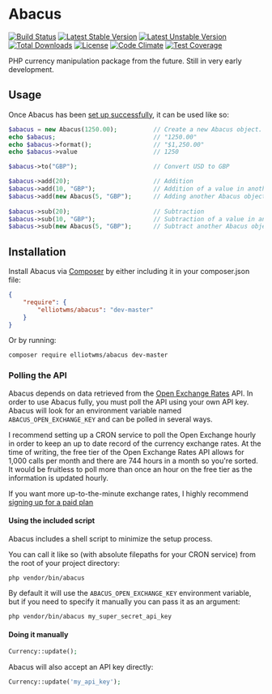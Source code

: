 # Abacus

[![Build Status](https://travis-ci.org/elliotwms/Abacus.svg?branch=master)](https://travis-ci.org/elliotwms/Abacus)
[![Latest Stable Version](https://poser.pugx.org/elliotwms/abacus/v/stable.svg)](https://packagist.org/packages/elliotwms/abacus)
[![Latest Unstable Version](https://poser.pugx.org/elliotwms/abacus/v/unstable.svg)](https://packagist.org/packages/elliotwms/abacus)
[![Total Downloads](https://poser.pugx.org/elliotwms/abacus/downloads.svg)](https://packagist.org/packages/elliotwms/abacus)
[![License](https://poser.pugx.org/elliotwms/abacus/license.svg)](https://packagist.org/packages/elliotwms/abacus)
[![Code Climate](https://codeclimate.com/github/elliotwms/Abacus/badges/gpa.svg)](https://codeclimate.com/github/elliotwms/Abacus)
[![Test Coverage](https://codeclimate.com/github/elliotwms/Abacus/badges/coverage.svg)](https://codeclimate.com/github/elliotwms/Abacus)

PHP currency manipulation package from the future. Still in very early development.

## Usage

Once Abacus has been [set up successfully](#installation), it can be used like so:

```PHP
$abacus = new Abacus(1250.00);          // Create a new Abacus object. Defaults to USD
echo $abacus;                           // "1250.00"
echo $abacus->format();                 // "$1,250.00"
echo $abacus->value                     // 1250

$abacus->to("GBP");                     // Convert USD to GBP

$abacus->add(20);                       // Addition
$abacus->add(10, "GBP");                // Addition of a value in another currency
$abacus->add(new Abacus(5, "GBP");      // Adding another Abacus object
                                        
$abacus->sub(20);                       // Subtraction
$abacus->sub(10, "GBP");                // Subtraction of a value in another currency
$abacus->sub(new Abacus(5, "GBP");      // Subtract another Abacus object
```

## Installation

Install Abacus via [Composer](//getcomposer.org) by either including it in your composer.json
file:

```JSON
{
    "require": {
        "elliotwms/abacus": "dev-master"
    }
}
```

Or by running:

```Shell
composer require elliotwms/abacus dev-master
```

### Polling the API

Abacus depends on data retrieved from the [Open Exchange Rates](https://openexchangerates.org/)
API. In order to use Abacus fully, you must poll the API using your own API key. Abacus will look
for an environment variable named `ABACUS_OPEN_EXCHANGE_KEY` and can be polled in several ways.

I recommend setting up a CRON service to poll the Open Exchange hourly in order to keep an up to
date record of the currency exchange rates. At the time of writing, the free tier of the Open
Exchange Rates API allows for 1,000 calls per month and there are 744 hours in a month so you're
sorted. It would be fruitless to poll more than once an hour on the free tier as the information
is updated hourly.

If you want more up-to-the-minute exchange rates, I highly recommend
[signing up for a paid plan](//openexchangerates.org/signup)

#### Using the included script

Abacus includes a shell script to minimize the setup process.

You can call it like so (with absolute filepaths for your CRON service) from the root of your
project directory:

    php vendor/bin/abacus

By default it will use the `ABACUS_OPEN_EXCHANGE_KEY` environment variable, but if you need to
specify it manually you can pass it as an argument:

    php vendor/bin/abacus my_super_secret_api_key

#### Doing it manually

```PHP
Currency::update();
```

Abacus will also accept an API key directly:

```PHP
Currency::update('my_api_key');
```
